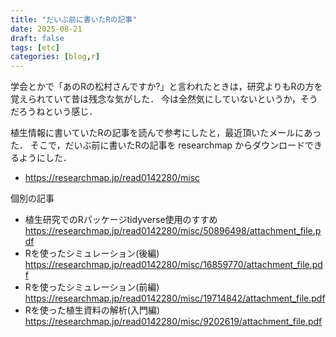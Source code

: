 ```yaml
---
title: "だいぶ前に書いたRの記事"
date: 2025-08-21
draft: false
tags: [etc]
categories: [blog,r]
---
```


学会とかで「あのRの松村さんですか?」と言われたときは，研究よりもRの方を覚えられていて昔は残念な気がした．
今は全然気にしていないというか，そうだろうねという感じ．

植生情報に書いていたRの記事を読んで参考にしたと，最近頂いたメールにあった．
そこで，だいぶ前に書いたRの記事を researchmap からダウンロードできるようにした．

- https://researchmap.jp/read0142280/misc    

個別の記事

- 植生研究でのRパッケージtidyverse使用のすすめ   https://researchmap.jp/read0142280/misc/50896498/attachment_file.pdf
- Rを使ったシミュレーション(後編)   https://researchmap.jp/read0142280/misc/16859770/attachment_file.pdf
- Rを使ったシミュレーション(前編)   https://researchmap.jp/read0142280/misc/19714842/attachment_file.pdf
- Rを使った植生資料の解析(入門編)   https://researchmap.jp/read0142280/misc/9202619/attachment_file.pdf

